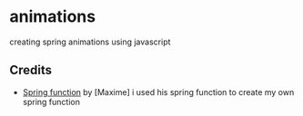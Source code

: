 # animations

creating spring animations using javascript

## Credits

- [Spring function](https://blog.maximeheckel.com/posts/the-physics-behind-spring-animations/) by [Maxime]
  i used his spring function to create my own spring function
